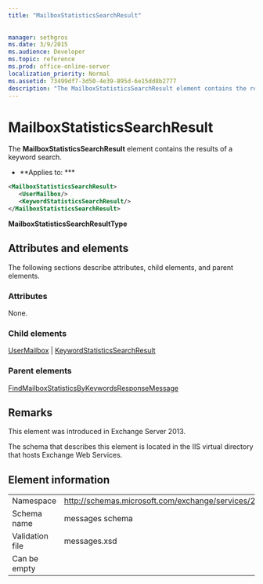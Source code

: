 ```yaml
---
title: "MailboxStatisticsSearchResult"
 
 
manager: sethgros
ms.date: 3/9/2015
ms.audience: Developer
ms.topic: reference
ms.prod: office-online-server
localization_priority: Normal
ms.assetid: 73499df7-3d50-4e39-895d-6e15dd8b2777
description: "The MailboxStatisticsSearchResult element contains the results of a keyword search."
---
```


# MailboxStatisticsSearchResult

The **MailboxStatisticsSearchResult** element contains the results of a keyword search. 
  
 * **Applies to: *** 
  
```XML
<MailboxStatisticsSearchResult>
   <UserMailbox/>
   <KeywordStatisticsSearchResult/>
</MailboxStatisticsSearchResult>
```

 **MailboxStatisticsSearchResultType**
## Attributes and elements

The following sections describe attributes, child elements, and parent elements.
  
### Attributes

None.
  
### Child elements

[UserMailbox](usermailbox.md) | [KeywordStatisticsSearchResult](keywordstatisticssearchresult.md)
  
### Parent elements

[FindMailboxStatisticsByKeywordsResponseMessage](findmailboxstatisticsbykeywordsresponsemessage.md)
  
## Remarks

This element was introduced in Exchange Server 2013.
  
The schema that describes this element is located in the IIS virtual directory that hosts Exchange Web Services.
  
## Element information

|||
|:-----|:-----|
|Namespace  <br/> |http://schemas.microsoft.com/exchange/services/2006/messages  <br/> |
|Schema name  <br/> |messages schema  <br/> |
|Validation file  <br/> |messages.xsd  <br/> |
|Can be empty  <br/> ||
   

